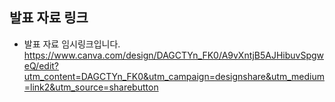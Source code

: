 ## 발표 자료 링크

- 발표 자료 임시링크입니다. https://www.canva.com/design/DAGCTYn_FK0/A9vXntjB5AJHibuvSpgweQ/edit?utm_content=DAGCTYn_FK0&utm_campaign=designshare&utm_medium=link2&utm_source=sharebutton
